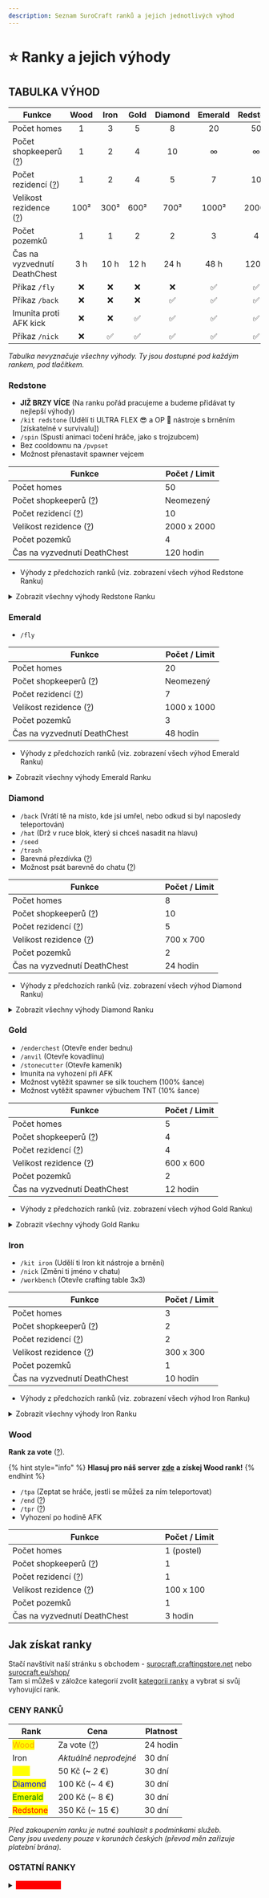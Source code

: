 ```yaml
---
description: Seznam SuroCraft ranků a jejich jednotlivých výhod
---
```


# ⭐ Ranky a jejich výhody

## TABULKA VÝHOD <a href="#tabulka" id="tabulka"></a>

<table data-full-width="true"><thead><tr><th width="217">Funkce</th><th align="center">Wood</th><th align="center">Iron</th><th align="center">Gold</th><th align="center">Diamond</th><th align="center">Emerald</th><th align="center">Redstone</th></tr></thead><tbody><tr><td>Počet homes</td><td align="center">1</td><td align="center">3</td><td align="center">5</td><td align="center">8</td><td align="center">20</td><td align="center">50</td></tr><tr><td>Počet shopkeeperů (<a href="../t/shopkeepers.md">?</a>)</td><td align="center">1</td><td align="center">2</td><td align="center">4</td><td align="center">10</td><td align="center">∞</td><td align="center">∞</td></tr><tr><td>Počet rezidencí (<a href="../t/res.md">?</a>)</td><td align="center">1</td><td align="center">2</td><td align="center">4</td><td align="center">5</td><td align="center">7</td><td align="center">10</td></tr><tr><td>Velikost rezidence (<a href="../t/res.md">?</a>)</td><td align="center">100²</td><td align="center">300²</td><td align="center">600²</td><td align="center">700²</td><td align="center">1000²</td><td align="center">2000²</td></tr><tr><td>Počet pozemků</td><td align="center">1</td><td align="center">1</td><td align="center">2</td><td align="center">2</td><td align="center">3</td><td align="center">4</td></tr><tr><td>Čas na vyzvednutí DeathChest</td><td align="center">3 h</td><td align="center">10 h</td><td align="center">12 h</td><td align="center">24 h</td><td align="center">48 h</td><td align="center">120 h</td></tr><tr><td>Příkaz <code>/fly</code></td><td align="center">❌</td><td align="center">❌</td><td align="center">❌</td><td align="center">❌</td><td align="center">✅</td><td align="center">✅</td></tr><tr><td>Příkaz <code>/back</code></td><td align="center">❌</td><td align="center">❌</td><td align="center">❌</td><td align="center">✅</td><td align="center">✅</td><td align="center">✅</td></tr><tr><td>Imunita proti AFK kick</td><td align="center">❌</td><td align="center">❌</td><td align="center">✅</td><td align="center">✅</td><td align="center">✅</td><td align="center">✅</td></tr><tr><td>Příkaz <code>/nick</code></td><td align="center">❌</td><td align="center">✅</td><td align="center">✅</td><td align="center">✅</td><td align="center">✅</td><td align="center">✅</td></tr></tbody></table>

_Tabulka nevyznačuje všechny výhody. Ty jsou dostupné pod každým rankem, pod tlačítkem._

### Redstone <img src="../.gitbook/assets/SC_rank-redstone.png" alt="" data-size="line">

* **JIŽ BRZY VÍCE** (Na ranku pořád pracujeme a budeme přidávat ty nejlepší výhody)
* `/kit redstone` (Udělí ti ULTRA FLEX :sunglasses: a OP 💎 nástroje s brněním \[získatelné v survivalu])
* `/spin` (Spustí animaci točení hráče, jako s trojzubcem)
* Bez cooldownu na `/pvpset`
* Možnost přenastavit spawner vejcem

<table><thead><tr><th width="289">Funkce</th><th>Počet / Limit</th></tr></thead><tbody><tr><td>Počet homes</td><td>50</td></tr><tr><td>Počet shopkeeperů (<a href="../t/shopkeepers.md">?</a>)</td><td>Neomezený</td></tr><tr><td>Počet rezidencí (<a href="../t/res.md">?</a>)</td><td>10</td></tr><tr><td>Velikost rezidence (<a href="../t/res.md">?</a>)</td><td>2000 x 2000</td></tr><tr><td>Počet pozemků</td><td>4</td></tr><tr><td>Čas na vyzvednutí DeathChest</td><td>120 hodin</td></tr></tbody></table>

* Výhody z předchozích ranků (viz. zobrazení všech výhod Redstone Ranku)

<details>

<summary>Zobrazit všechny výhody Redstone Ranku <img src="../.gitbook/assets/SC_rank-redstone.png" alt="" data-size="line"></summary>

* `/back` (Vrátí tě na místo, kde jsi umřel, nebo odkud si byl naposledy teleportován)
* `/hat` (Drž v ruce blok, který si chceš nasadit na hlavu)
* `/seed`
* `/anvil` (Otevře kovadlinu)
* `/enderchest` (Otevře ender bednu)
* `/stonecutter` (Otevře kameník)
* `/tpa` (Zeptat se hráče, jestli se můžeš za ním teleportovat)
* `/end` ([?](../t/uzitecne.md#tp))
* `/tpr` ([?](../t/uzitecne.md#tp))
* `/nick` (Změní ti jméno v chatu)
* `/workbench` (Otevře crafting table 3x3)
* Možnost psát barevně do chatu ([?](help.md#psani-barevne-do-chatu))
* Barevná přezdívka ([?](help.md#barevna-prezdivka))
* `/kit redstone`(Udělí ti ULTRA FLEX :sunglasses: a OP nástroje s brněním)
* `/spin` (Spustí animaci točení hráče, jako s trojzubcem)
* Imunita na vyhození při AFK
* Možnost vytěžit spawner se silk touchem (100% šance)
* Možnost vytěžit spawner výbuchem TNT (10% šance)
* Možnost přenastavit spawner vejcem
* Limit 50x home
* Neomezený počet Shopkeeperů ([?](../t/shopkeepers.md))
* Limit 10 rezidencí ([?](../t/res.md))
* Limit 4 pozemky
* Max. velikost rezidence 2000 x 2000
* 120 hodin na vyzvednutí DeadChest

</details>

### Emerald <img src="../.gitbook/assets/SC_rank-emerald.png" alt="" data-size="line">

* `/fly`

<table><thead><tr><th width="289">Funkce</th><th>Počet / Limit</th></tr></thead><tbody><tr><td>Počet homes</td><td>20</td></tr><tr><td>Počet shopkeeperů (<a href="../t/shopkeepers.md">?</a>)</td><td>Neomezený</td></tr><tr><td>Počet rezidencí (<a href="../t/res.md">?</a>)</td><td>7</td></tr><tr><td>Velikost rezidence (<a href="../t/res.md">?</a>)</td><td>1000 x 1000</td></tr><tr><td>Počet pozemků</td><td>3</td></tr><tr><td>Čas na vyzvednutí DeathChest</td><td>48 hodin</td></tr></tbody></table>

* Výhody z předchozích ranků (viz. zobrazení všech výhod Emerald Ranku)

<details>

<summary>Zobrazit všechny výhody Emerald Ranku <img src="../.gitbook/assets/SC_rank-emerald.png" alt="" data-size="line"></summary>

* `/back` (Vrátí tě na místo, kde jsi umřel, nebo odkud si byl naposledy teleportován)
* `/hat` (Drž v ruce blok, který si chceš nasadit na hlavu)
* `/seed`
* `/anvil` (Otevře kovadlinu)
* `/enderchest` (Otevře ender bednu)
* `/stonecutter` (Otevře kameník)
* `/tpa` (Zeptat se hráče, jestli se můžeš za ním teleportovat)
* `/end` ([?](../t/uzitecne.md#tp))
* `/tpr` ([?](../t/uzitecne.md#tp))
* `/nick` (Změní ti jméno v chatu)
* `/workbench` (Otevře crafting table 3x3)
* Možnost psát barevně do chatu ([?](help.md#psani-barevne-do-chatu))
* Barevná přezdívka ([?](help.md#barevna-prezdivka))
* Imunita na vyhození při AFK
* Možnost vytěžit spawner se silk touchem (100% šance)
* Možnost vytěžit spawner výbuchem TNT (10% šance)
* Limit 20x home
* Neomezený počet Shopkeeperů ([?](../t/shopkeepers.md))
* Limit 7 rezidencí ([?](../t/res.md))
* Limit 3 pozemky
* Max. velikost rezidence 1000 x 1000
* 48 hodin na vyzvednutí DeadChest

</details>

### Diamond <img src="../.gitbook/assets/SC_rank-diamond.png" alt="" data-size="line">

* `/back` (Vrátí tě na místo, kde jsi umřel, nebo odkud si byl naposledy teleportován)
* `/hat` (Drž v ruce blok, který si chceš nasadit na hlavu)
* `/seed`
* `/trash`
* Barevná přezdívka ([?](help.md#barevna-prezdivka))
* Možnost psát barevně do chatu ([?](help.md#psani-barevne-do-chatu))

<table><thead><tr><th width="289">Funkce</th><th>Počet / Limit</th></tr></thead><tbody><tr><td>Počet homes</td><td>8</td></tr><tr><td>Počet shopkeeperů (<a href="../t/shopkeepers.md">?</a>)</td><td>10</td></tr><tr><td>Počet rezidencí (<a href="../t/res.md">?</a>)</td><td>5</td></tr><tr><td>Velikost rezidence (<a href="../t/res.md">?</a>)</td><td>700 x 700</td></tr><tr><td>Počet pozemků</td><td>2</td></tr><tr><td>Čas na vyzvednutí DeathChest</td><td>24 hodin</td></tr></tbody></table>

* Výhody z předchozích ranků (viz. zobrazení všech výhod Diamond Ranku)

<details>

<summary>Zobrazit všechny výhody Diamond Ranku <img src="../.gitbook/assets/SC_rank-diamond.png" alt="" data-size="line"></summary>

* `/back` (Vrátí tě na místo, kde jsi umřel, nebo odkud si byl naposledy teleportován)
* `/hat` (Drž v ruce blok, který si chceš nasadit na hlavu)
* `/anvil` (Otevře kovadlinu)
* `/enderchest` (Otevře ender bednu)
* `/stonecutter` (Otevře kameník)
* `/tpa` (Zeptat se hráče, jestli se můžeš za ním teleportovat)
* `/end` ([?](../t/uzitecne.md#tp))
* `/tpr` ([?](../t/uzitecne.md#tp))
* `/nick` (Změní ti jméno v chatu)
* `/workbench` (Otevře crafting table 3x3)
* Možnost psát barevně do chatu ([?](help.md#psani-barevne-do-chatu))
* Barevná přezdívka ([?](help.md#barevna-prezdivka))
* Imunita na vyhození při AFK
* Možnost vytěžit spawner se silk touchem (100% šance)
* Možnost vytěžit spawner výbuchem TNT (10% šance)
* Limit 8x home
* Limit 10 Shopkeeperů ([?](../t/shopkeepers.md))
* Možnost psát barevně do chatu ([?](help.md#psani-barevne-do-chatu))
* Limit 5 rezidencí ([?](../t/res.md))
* Limit 3 pozemky
* Max. velikost rezidence 700 x 700
* 24 hodin na vyzvednutí DeadChest

</details>

### Gold <img src="../.gitbook/assets/SC_rank-gold.png" alt="" data-size="line">

* `/enderchest` (Otevře ender bednu)
* `/anvil` (Otevře kovadlinu)
* `/stonecutter` (Otevře kameník)
* Imunita na vyhození při AFK
* Možnost vytěžit spawner se silk touchem (100% šance)
* Možnost vytěžit spawner výbuchem TNT (10% šance)

<table><thead><tr><th width="289">Funkce</th><th>Počet / Limit</th></tr></thead><tbody><tr><td>Počet homes</td><td>5</td></tr><tr><td>Počet shopkeeperů (<a href="../t/shopkeepers.md">?</a>)</td><td>4</td></tr><tr><td>Počet rezidencí (<a href="../t/res.md">?</a>)</td><td>4</td></tr><tr><td>Velikost rezidence (<a href="../t/res.md">?</a>)</td><td>600 x 600</td></tr><tr><td>Počet pozemků</td><td>2</td></tr><tr><td>Čas na vyzvednutí DeathChest</td><td>12 hodin</td></tr></tbody></table>

* Výhody z předchozích ranků (viz. zobrazení všech výhod Gold Ranku)

<details>

<summary>Zobrazit všechny výhody Gold Ranku <img src="../.gitbook/assets/SC_rank-gold.png" alt="" data-size="line"></summary>

* `/anvil` (Otevře kovadlinu)
* `/enderchest` (Otevře ender bednu)
* `/stonecutter` (Otevře kameník)
* `/tpa` (Zeptat se hráče, jestli se můžeš za ním teleportovat)
* `/end` ([?](../t/uzitecne.md#tp))
* `/tpr` ([?](../t/uzitecne.md#tp))
* `/nick` (Změní ti jméno v chatu)
* `/workbench` (Otevře crafting table 3x3)
* Imunita na vyhození při AFK
* Možnost vytěžit spawner se silk touchem (100% šance)
* Možnost vytěžit spawner výbuchem TNT (10% šance)
* Limit 5x home
* Limit 4 Shopkeepeři ([?](../t/shopkeepers.md))
* Limit 4 rezidence ([?](../t/res.md))
* Limit 2 pozemky
* Max. velikost rezidence 600 x 600
* 12 hodin na vyzvednutí DeadChest

</details>

### Iron <img src="../.gitbook/assets/SC_rank-iron.png" alt="" data-size="line">

* `/kit iron` (Udělí ti Iron kit nástroje a brnění)
* `/nick` (Změní ti jméno v chatu)
* `/workbench` (Otevře crafting table 3x3)

<table><thead><tr><th width="289">Funkce</th><th>Počet / Limit</th></tr></thead><tbody><tr><td>Počet homes</td><td>3</td></tr><tr><td>Počet shopkeeperů (<a href="../t/shopkeepers.md">?</a>)</td><td>2</td></tr><tr><td>Počet rezidencí (<a href="../t/res.md">?</a>)</td><td>2</td></tr><tr><td>Velikost rezidence (<a href="../t/res.md">?</a>)</td><td>300 x 300</td></tr><tr><td>Počet pozemků</td><td>1</td></tr><tr><td>Čas na vyzvednutí DeathChest</td><td>10 hodin</td></tr></tbody></table>

* Výhody z předchozích ranků (viz. zobrazení všech výhod Iron Ranku)

<details>

<summary>Zobrazit všechny výhody Iron Ranku <img src="../.gitbook/assets/SC_rank-iron.png" alt="" data-size="line"></summary>

* `/tpa` (Zeptat se hráče, jestli se můžeš za ním teleportovat)
* `/end` ([?](../t/uzitecne.md#tp))
* `/tpr` ([?](../t/uzitecne.md#tp))
* `/nick` (Změní ti jméno v chatu)
* `/workbench` (Otevře crafting table 3x3)
* Vyhození po hodině AFK
* Limit 3x home
* Limit 2 Shopkeepeři ([?](../t/shopkeepers.md))
* Limit 2 rezidence ([?](../t/res.md))
* Limit 1 pozemky
* Max. velikost rezidence 300 x 300
* 10 hodin na vyzvednutí DeadChest

</details>

### Wood <img src="../.gitbook/assets/SC_rank-wood.png" alt="" data-size="line">

**Rank za vote** ([?](../#vote)).

{% hint style="info" %}
**Hlasuj pro náš server** [**zde**](https://vote.petyxbron.cz/) **a získej Wood rank!**
{% endhint %}

* `/tpa` (Zeptat se hráče, jestli se můžeš za ním teleportovat)
* `/end` ([?](../t/uzitecne.md#tp))
* `/tpr` ([?](../t/uzitecne.md#tp))
* Vyhození po hodině AFK

<table><thead><tr><th width="289">Funkce</th><th>Počet / Limit</th></tr></thead><tbody><tr><td>Počet homes</td><td>1 (postel)</td></tr><tr><td>Počet shopkeeperů (<a href="../t/shopkeepers.md">?</a>)</td><td>1</td></tr><tr><td>Počet rezidencí (<a href="../t/res.md">?</a>)</td><td>1</td></tr><tr><td>Velikost rezidence (<a href="../t/res.md">?</a>)</td><td>100 x 100</td></tr><tr><td>Počet pozemků</td><td>1</td></tr><tr><td>Čas na vyzvednutí DeathChest</td><td>3 hodin</td></tr></tbody></table>

## Jak získat ranky <a href="#prices" id="prices"></a>

Stačí navštívit naší stránku s obchodem - [surocraft.craftingstore.net](https://surocraft.craftingstore.net/) nebo [surocraft.eu/shop/](https://surocraft.eu/shop/)\
Tam si můžeš v záložce kategorií zvolit [kategorii ranky](https://surocraft.craftingstore.net/category/275918) a vybrat si svůj vyhovující rank.

### CENY RANKŮ <a href="#ceny" id="ceny"></a>

| **Rank**                                                                                                             | **Cena**                | **Platnost** |
| -------------------------------------------------------------------------------------------------------------------- | ----------------------- | ------------ |
| <mark style="color:orange;">Wood</mark> <img src="../.gitbook/assets/SC_rank-wood.png" alt="" data-size="line">      | Za vote ([?](../#vote)) | 24 hodin     |
| Iron <img src="../.gitbook/assets/SC_rank-iron.png" alt="" data-size="line">                                         | _Aktuálně neprodejné_   | 30 dní       |
| <mark style="color:yellow;">Gold</mark> <img src="../.gitbook/assets/SC_rank-gold.png" alt="" data-size="line">      | 50 Kč (\~ 2 €)          | 30 dní       |
| <mark style="color:blue;">Diamond</mark> <img src="../.gitbook/assets/SC_rank-diamond.png" alt="" data-size="line">  | 100 Kč (\~ 4 €)         | 30 dní       |
| <mark style="color:green;">Emerald</mark> <img src="../.gitbook/assets/SC_rank-emerald.png" alt="" data-size="line"> | 200 Kč (\~ 8 €)         | 30 dní       |
| <mark style="color:red;">Redstone</mark> <img src="../.gitbook/assets/SC_rank-redstone.png" alt="" data-size="line"> | 350 Kč (\~ 15 €)        | 30 dní       |

_Před zakoupením ranku je nutné souhlasit s podmínkami služeb._\
_Ceny jsou uvedeny pouze v korunách českých (převod měn zařizuje platební brána)._

### OSTATNÍ RANKY <a href="#ostatni" id="ostatni"></a>

<details>

<summary><mark style="color:red;background-color:red;">YouTube rank</mark></summary>

* Obsahuje veškeré výhody z ranku [Gold](r.md#gold)

#### Podmínky pro získání YouTube ranku:

1. Název kanálu se musí shodovat s Minecraft jménem
2. Minimálně 100 odběratelů
3. Minimálně 6 hodin nahraného času na serveru
4. Časté videa/streamy (minimálně 1x za měsíc)
5. Dobrá reprezentace serveru a dodržování pravidel serveru
6. Jméno "SuroCraft" v názvech videí/streamů
7. IP, případně i odkazy na SuroCraft v popiscích videí/streamů

Aktualizováno 18.04.2023\
Staff ve vlastním zájmu může určit výjimky podmínek pro některé hráče s rankem.

</details>
